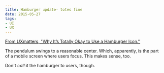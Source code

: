 ```yaml
---
title: Hamburger update- totes fine
date: 2015-05-27
tags:
- UI
- UX
---
```




[From UXmatters, "Why It’s Totally Okay to Use a Hamburger Icon."](http://www.uxmatters.com/mt/archives/2015/05/why-its-totally-okay-to-use-a-hamburger-icon.php)

The pendulum swings to a reasonable center. Which, apparently, is the part of a mobile screen where users focus. This makes sense, too.

Don't *call* it the hamburger to users, though.
